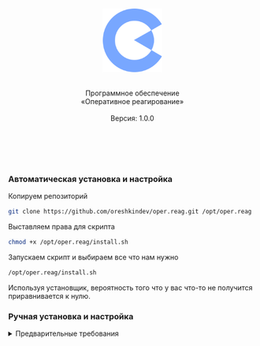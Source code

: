 <br>
<br>

<p align="center">
  <br>
  <img width="120" src="favicon.svg" alt="Программное обеспечение «Оперативное реагирование»">
  <br>
  <br>
</p>

<p align="center">
Программное обеспечение <br>«Оперативное реагирование»
<br>
<br>
  Версия: 1.0.0
</p>

<br>
<br>

<br>
<br>

### Автоматическая установка и настройка

Копируем репозиторий

```bash
git clone https://github.com/oreshkindev/oper.reag.git /opt/oper.reag
```

Выставляем права для скрипта

```bash
chmod +x /opt/oper.reag/install.sh
```

Запускаем скрипт и выбираем все что нам нужно

```bash
/opt/oper.reag/install.sh
```

Используя установщик, вероятность того что у вас что-то не получится приравнивается к нулю.

### Ручная установка и настройка

<details><summary>Предварительные требования</summary>

Убедитесь, что вы вводите все команды от имени пользователя «root». Введите «su», затем свой пароль пользователя «root».

```bash
su -
```

Обновите свою систему перед установкой необходимых зависимостей.

```bash
yum check-update
```

#### Отключите SELinux

Обязательно отключите модуль безопасности ядра Linux — SELinux перед установкой.

Команда sestatus покажет текущее состояние SELinux:

```bash
sestatus
```

Результат:

```bash
SELinux status:                 disabled
```

Если статус отличается от результата выше, внесите изменения в /etc/selinux/config

```bash
nano /etc/selinux/config
```

Измените политику действий с принудительного применения на отключенную

```bash
SELINUX=disabled
```

#### Перезагрузка

Для того, чтобы изменения применились, перезагружаем систему

```bash
reboot
```

После перезагрузки команда «sestatus» должна показать, что SELinux отключен

Далее перейдем к настройке веб-сервера который будет отдавать нашу панель управления. Я опишу процесс установки и настройки для apache и nginx, какую выбрать - решать вам.

#### Установка и настройка веб-сервера nginx

Устанавливаем веб-сервер

```bash
yum install -y nginx
```

После установки веб-сервера, его необходимо настроить.

##### Создаем файл конфигурации и добавляем блок

По умолчанию nginx расположен в директории /etc/nginx/ . Замените example на имя, которое ассоциируется с вашим сервисом.

```bash
cat <<EOL >/etc/nginx/conf.d/example.conf
server {
    listen 80;
    listen [::]:80;

    # Замените example.com на доменное имя или ip-адрес сервера
    server_name example.com;

    # Указываем корневую директорию для статических файлов
    root /opt/oper.reag/frontend;

    # Индексный файл по умолчанию
    index index.html;

    # Основная локация для обработки запросов
    location / {
        # Пытаемся найти файл или директорию, если не найдено - перенаправляем на index.html
        try_files $uri $uri/ /index.html;
    }

    # Кэширование статических файлов
    location ~* \.(js|css|png|jpg|jpeg|gif|ico|svg)$ {
        expires 7d;
        add_header Cache-Control "public, must-revalidate";
    }

    # Проксирование на бэкенд
}
EOL
```

Проверка конфигурации nginx на наличие ошибок

```bash
nginx -t
```

Если видим `syntax is ok` и `test is successful`, значит мы сделали все правильно.

Перезапускаем веб-сервер

```bash
systemctl restart nginx
```

Сообщаем нашему брандмауэру что нужно открыть порт 80 и перезапускаем его

```bash
sudo firewall-cmd --permanent --add-service=http
sudo firewall-cmd --reload
```

На этом первичная конфигурация nginx завершена. Результат можно проверить выполнив команду

```bash
echo "curl http://$(hostname -I | awk '{print $1}')"
```

Или открыть адрес в браузере.

#### Установка и настройка веб-сервера apache

По умолчанию apache расположен в директории /etc/httpd/ . Замените example на имя, которое ассоциируется с вашим сервисом.

```bash
cat <<EOL >/etc/httpd/conf.d/example.conf
<VirtualHost *:80>
    # Замените на доменное имя или ip-адрес сервера
    ServerName example.com

    # Путь к собранным файлам фронтенда
    DocumentRoot /opt/oper.reag/frontend

    # Настройки для директории с фронтендом
    <Directory /opt/oper.reag/frontend>
        Options Indexes FollowSymLinks
        AllowOverride All
        Require all granted

        # Перенаправление всех запросов на index.html, кроме существующих файлов
        RewriteEngine On
        RewriteBase /
        RewriteCond %{REQUEST_FILENAME} !-f
        RewriteCond %{REQUEST_FILENAME} !-d
        RewriteRule ^ index.html [L]
    </Directory>

    # Включение кэширования для статического контента
    <IfModule mod_expires.c>
        ExpiresActive On
        ExpiresByType text/css "access plus 1 week"
        ExpiresByType application/javascript "access plus 1 week"
        ExpiresByType image/jpg "access plus 1 month"
        ExpiresByType image/jpeg "access plus 1 month"
        ExpiresByType image/png "access plus 1 month"
        ExpiresByType image/gif "access plus 1 month"
    </IfModule>

    # Проксирование на бэкенд
</VirtualHost>
EOL
```

Проверка конфигурации apache на наличие ошибок

```bash
apachectl configtest
```

Если видим `syntax is ok` и `test is successful`, значит мы сделали все правильно.

Перезапускаем веб-сервер

```bash
systemctl restart httpd
```

Сообщаем нашему брандмауэру что нужно открыть порт 80 и перезапускаем его

```bash
sudo firewall-cmd --permanent --add-service=http
sudo firewall-cmd --reload
```

На этом первичная конфигурация apache завершена. Результат можно проверить выполнив команду

```bash
echo "curl http://$(hostname -I | awk '{print $1}')"
```

Или открыть адрес в браузере.

#### Установка и настройка Asterisk

Установим необходимые зависимости

```bash
yum install -y epel-release chkconfig libedit-devel
```

Сначала загрузите исходники Asterisk. Каталог /usr/src — удобное место для хранения всех ваших установок.

```bash
cd /usr/src

wget https://downloads.asterisk.org/pub/telephony/asterisk/asterisk-22-current.tar.gz
```

Распаковываем архив в текущую директорию и удаляем его т.к он больше нам не понадобится

```bash
tar zxvf asterisk-22-current.tar.gz

rm -rf asterisk-22-current.tar.gz
```

Прежде чем продолжить установку, нам нужно добавить все зависимости из ранее загруженных репозиториев.

```bash
cd asterisk-22*/

contrib/scripts/install_prereq install
```

Наконец, мы можем настроить asterisk для окончательной сборки.
Поскольку у нас 64-разрядная система, добавляем параметр --libdir=/usr/lib64 для настройки команды.
И так как chan_pjsip требует наличия некоторых дополнительных библиотек, мы добавляем ещё две опции --with-jansson-bundled --with-pjproject-bundled

Далее последует команда нашего конфигуратора:

```bash
./configure --libdir=/usr/lib64 --with-pjproject-bundled --with-jansson-bundled
```

После успешного завершения настройки программного обеспечения мы увидим логотип системы в виде звездочки. Невозможно не заметить.

#### Компиляция и установка

Теперь мы можем просто выполнить команду make без параметров и скомпилировать программу. Этот и следующий процесс могут занять несколько минут.

```bash
make
```

Система подскажет вам, что делать дальше. Выполнение make install окончательно установит Asterisk на ваш сервер.

```bash
make install
```

Создаем примеры файлов с помощью команды make samples.

```bash
make samples
```

Переместите файлы примеров в новую папку (например, /etc/asterisk/samples/) и создайте базовую конфигурацию с помощью make basic-pbx.

```bash
mkdir /etc/asterisk/samples

mv /etc/asterisk/*.* /etc/asterisk/samples/

make basic-pbx
```

Asterisk установлен и настроен. К сожалению, пока нет файлов для запуска. Нам нужно использовать systemd для управления службой Asterisk. Можно сделать make config но мы создадим файл asterisk.service и введём в него необходимую информацию.

```bash
cat <<EOL >/usr/lib/systemd/system/asterisk.service
[Unit]
Description=Asterisk PBX and telephony daemon.
#After=network.target
#include these if asterisk need to bind to a specific IP (other than 0.0.0.0)
Wants=network-online.target
After=network-online.target network.target

[Service]
Type=simple
Environment=HOME=/var/lib/asterisk
WorkingDirectory=/var/lib/asterisk
ExecStart=/usr/sbin/asterisk -mqf -C /etc/asterisk/asterisk.conf
ExecReload=/usr/sbin/asterisk -rx 'core reload'
ExecStop=/usr/sbin/asterisk -rx 'core stop now'

LimitCORE=infinity
Restart=always
RestartSec=4

# Prevent duplication of logs with color codes to /var/log/messages
StandardOutput=null

PrivateTmp=true

[Install]
WantedBy=multi-user.target
EOL
```

После этого необходимо еще несколько штрихов. Чтобы не трогать системные файлы, создадим в основной директории с Asterisk два файла в которых будут наши эндпоинты и диалпланы. Так же сообщим Asterisk о наличии этих файлов.

```bash
touch "/etc/asterisk/pjsip_custom.conf"

touch "/etc/asterisk/extensions_custom.conf"

echo "#include pjsip_custom.conf" >>"/etc/asterisk/pjsip.conf"

echo "#include extensions_custom.conf" >>"/etc/asterisk/extensions.conf"
```

Нам осталось только создать нового пользователя AMI. Мы используем AMI т.к с ним проще всего работать.
Для начала создадим пароль для пользователя AMI

```bash
echo "$(openssl rand -base64 16)"
```

Затем нам необходимо включить модуль AMI

```bash
sed -i "s^enabled =.*^enabled = yes^" /etc/asterisk/manager.conf
```

```bash
cat <<EOL >/etc/systemd/system/backend-ami.service
[admin]
secret = secret
read = all
write = all
```

```bash
sed -i "s^secret =.*^secret = сгенерированный_пароль^" /etc/asterisk/manager.conf
```

#### Запуск Asterisk

Теперь вы можете добавить службу asterisk в автозагрузку, запустить её и проверить состояние.

```bash
systemctl enable asterisk.service
systemctl start asterisk
systemctl status asterisk
```

#### Установка и настройка PostgreSQL

Подготовим исходники и переопределим пакеты

```bash
yum install -y "https://download.postgresql.org/pub/repos/yum/reporpms/EL-$(rpm -E %{rhel})-x86_64/pgdg-redhat-repo-latest.noarch.rpm"
```

Отключаем стандартный модуль

```bash
yum -qy module disable postgresql
```

Устанавливаем

```bash
yum install -y postgresql16-server postgresql16
```

#### Настройка PostgreSQL

Первым делом нам нужно инициализировать базу данных. Выполняем в терминале

```bash
postgresql-16-setup initdb
```

Добавляем сервис в автозагрузку

```bash
systemctl enable postgresql-16.service --now
```

Теперь нам необходимо разрешить сервису слушать адреса

```bash
sed -i "s^#listen_addresses = 'localhost'^listen_addresses = '*'^" /var/lib/pgsql/16/data/postgresql.conf
```

И добавляем новый хост для pgAdmin. Вы можете заменить 127.0.0.1 на IP-адрес вашей удаленной машины (если он статический, в противном случае периодически менять) или указать all что не совсем безопасно.

```bash
echo "host    all             all             127.0.0.1/32            md5" >>/var/lib/pgsql/16/data/pg_hba.conf
```

По умолчанию пользователь postgres имеет одноименный пароль. Давайте его изменим

```bash
echo "$(openssl rand -base64 16)"

sudo -u postgres psql -c "ALTER USER postgres WITH ENCRYPTED PASSWORD 'сгенерированный-пароль';"
```

Сообщаем нашему брандмауэру что нужно открыть порт 5432 и перезапускаем его, а заодно и наш сервис

```bash
sudo firewall-cmd --permanent --add-port=5432/tcp
sudo firewall-cmd --reload

systemctl restart postgresql-16.service
```

На этом установка и настройка PostgreSQL завершена. Вы можете подключиться к базе данных например через pgAdmin.

#### Установка и настройка ffmpeg

ffmpeg очень мощный инструмент для работы с потоковым видео. В нашем проекте он используется для работы с rtsp-потоком камеры. Давайте установим его.

Сначала загрузите исходники ffmpeg. Каталог /usr/src — удобное место для хранения всех ваших установок.

```bash
wget https://ffmpeg.org/releases/ffmpeg-7.1.tar.xz
```

Распаковываем архив в текущую директорию

```bash
tar -xvf ffmpeg-7.1.tar.xz
```

Прежде чем продолжить установку, нам нужно добавить все зависимости из ранее загруженных репозиториев.

```bash
cd ffmpeg-7.1

./configure --disable-x86asm
```

#### Компиляция и установка

Теперь мы можем просто выполнить команду make без параметров и скомпилировать программу. Этот и следующий процесс могут занять около 15 минут.

```bash
make

sudo make install
```

По окончании установки, проверим наличие ffmpeg выполнив команду

```bash
ffmpeg
```

На этом установка и настройка ffmpeg закончена

#### Установка и настройка основного бэкенд сервиса

Ранее мы с вами установили и настроили веб-сервер который отдает нам фронтенд нашего приложения. Но фронтенд не может работать без установленного и настроеного бэкенда. Давайте скачаем его и настроим.

Для начала нам понадобится скопировать необходимый репозиторий

```bash
cd

git clone https://github.com/example/oper.reag.git /opt/oper.reag
```

После клонирования репозитория у нас появилась новая директория /opt/oper.reag с вложенными поддиректориями и файлами. Нас интересует /opt/oper.reag/backend

Создадим системную службу для нашего бэкенда

```bash
cat <<EOL >/etc/systemd/system/backend.service
[Unit]
Description=Oper.reag backend daemon.
Wants=network-online.target
After=network-online.target network.target

[Service]
Type=simple
EnvironmentFile=/opt/oper.reag/backend/env.sh
WorkingDirectory=/opt/oper.reag/backend
ExecStart=/bin/bash -c 'source /opt/oper.reag/backend/env.sh && /opt/oper.reag/backend/bin/backend'
User=root
Group=root
StandardOutput=append:/opt/oper.reag/backend/log/backend.log
StandardError=append:/opt/oper.reag/backend/log/backend-error.log
SyslogIdentifier=backend

LimitCORE=infinity
Restart=always
RestartSec=4

[Install]
WantedBy=multi-user.target
EOL
```

После чего выставим необходимые права для файла с окружением и бинарником

```bash
    chmod 600 /opt/oper.reag/backend/env.sh
    chown root:root /opt/oper.reag/backend/env.sh

    chmod 700 /opt/oper.reag/backend/bin/backend
    chown root:root /opt/oper.reag/backend/bin/backend
```

Теперь перезапустим системные службы и добавим наш сервис в автозапуск

```bash
systemctl daemon-reload

systemctl enable backend.service --now
```

Половина дела сделано. Нам осталось прокинуть проксирование запросов на наш сервис и поправить окружение.

#### Проксирование запросов

Откроем конфигурационный файл нашего веб-сервера и добавим в него содержимое

##### Если apache

```bash
nano /etc/httpd/conf.d/example.conf

<VirtualHost *:80>
    ...

    # Проксирование на бэкенд сервис
    ProxyPass /v1 http://localhost:9000
    ProxyPassReverse /v1 http://localhost:9000
</VirtualHost>
```

##### Если nginx

```bash
nano /etc/nginx/conf.d/example.conf

server {
    ...

    # Проксирование на бэкенд сервис
    location /v1 {
        proxy_pass http://localhost:9000;  # Проксирование на бэкенд
        proxy_set_header Host \$host;
        proxy_set_header X-Real-IP \$remote_addr;
        proxy_set_header X-Forwarded-For \$proxy_add_x_forwarded_for;
        proxy_set_header X-Forwarded-Proto \$scheme;
    }
}
```

Мы ранее с вами создавали пароль для нашего postgres пользователя. Давайте укажем его в нашем окружении

```bash
sed -i "s^export DATABASE_URL=.*^export DATABASE_URL=\"postgres://postgres:наш_пароль@localhost:5432/postgres?sslmode=disable\"^" /opt/oper.reag/backend/env.sh
```

Мы ранее с вами создавали пароль для нашего AMI пользователя. Давайте укажем его в нашем окружении

```bash
sed -i "s^export AMI_PASS=.*^export AMI_PASS=\"наш_пароль\"^" /opt/oper.reag/backend/env.sh
```

Нам осталось только запустить его

```bash
systemctl start backend.service
systemctl status backend.service
```

На этом настройка основного бэкенд сервиса закончена.

#### Миграции

Файлы миграции расположены в /opt/oper.reag/backend/migrations

Вы можете использовать утилиту migrate или выполнить следующую команду

```bash
for M in /opt/oper.reag/backend/migrations/*.sql; do
    sudo -u postgres psql -d postgres -f "$M"

    if [ $? -ne 0 ]; then
        print "Ошибка при выполнении миграции $M."
        exit 1
    fi
done
```

Если все прошло успешно, вы увидите новые таблицы в pgAdmin

#### Заключение

Мы настроили с вами веб-сервер, настроили Asterisk, подключили базу данных PostgreSQL, скачали и настроили сервисы в т.ч ffmpeg.
Перезапустим все.

```bash
systemctl daemon-reload

systemctl restart backend.service

systemctl restart backend-ami.service

systemctl restart asterisk.service

systemctl restart postgresql16.service

systemctl restart nginx
```

На этом установка нашей системы завершена.

</details>
